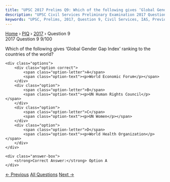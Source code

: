 ```yaml
---
title: "UPSC 2017 Prelims Q9: Which of the following gives ‘Global Gender Gap Index’ ranki..."
description: "UPSC Civil Services Preliminary Examination 2017 Question 9 with options and answer"
keywords: "UPSC, Prelims, 2017, Question 9, Civil Services, IAS, Previous Year Questions"
---
```


<nav class="breadcrumb">
    <a href="../../">Home</a>
    <span>›</span>
    <a href="../">PIQ</a>
    <span>›</span>
    <a href="./">2017</a>
    <span>›</span>
    <span>Question 9</span>
</nav>

<div class="question-header">
    <div class="question-meta">
        <span class="year-badge">2017</span>
        <span class="question-number">Question 9</span>
        <span class="progress">9/100</span>
    </div>
    <div class="progress-bar">
        <div class="progress-fill" style="width: 9.0%"></div>
    </div>
</div>

<div class="question-content">
    <div class="question-text">
        <p>Which of the following gives ‘Global Gender Gap Index’ ranking to the<br />
countries of the world?</p>
    </div>
    
    <div class="options">
        <div class="option correct">
            <span class="option-letter">A</span>
            <span class="option-text"><p>World Economic Forum</p></span>
        </div>
        <div class="option">
            <span class="option-letter">B</span>
            <span class="option-text"><p>UN Human Rights Council</p></span>
        </div>
        <div class="option">
            <span class="option-letter">C</span>
            <span class="option-text"><p>UN Women</p></span>
        </div>
        <div class="option">
            <span class="option-letter">D</span>
            <span class="option-text"><p>World Health Organization</p></span>
        </div>
    </div>

    <div class="answer-box">
        <strong>Correct Answer:</strong> Option A
    </div>
</div>

<div class="question-nav">
    <a href="../q008-which-one-of-the-following-statements-is-correct/" class="nav-btn prev">← Previous</a>
    <a href="../" class="nav-btn center">All Questions</a>
    <a href="../q010-which-of-the-following-statements-isare-correct-re/" class="nav-btn next">Next →</a>
</div>

